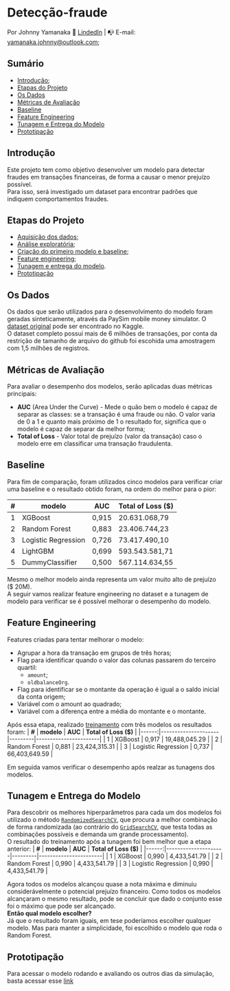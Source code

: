 # Detecção-fraude
Por Johnny Yamanaka
:raising_hand: [LindedIn](https://www.linkedin.com/in/johnny-yamanaka/) | :mailbox_with_no_mail: E-mail: yamanaka.johnny@outlook.com;  

## Sumário
* [Introdução](#introdução);
* [Etapas do Projeto](#etapas-do-projeto)
* [Os Dados](#os-dados)
* [Métricas de Avaliação](#métricas-de-avaliação)
* [Baseline](#baseline)
* [Feature Engineering](#feature-engineering)
* [Tunagem e Entrega do Modelo](#tunagem-e-entrega-do-modelo)
* [Prototipação](#prototipação)

## Introdução
Este projeto tem como objetivo desenvolver um modelo para detectar fraudes em transações financeiras, de forma a causar o menor prejuízo possível.  
 Para isso, será investigado um dataset para encontrar padrões que indiquem comportamentos fraudes.

## Etapas do Projeto
* [Aquisição dos dados](get_data.py);
* [Análise exploratória](notebooks/eda.ipynb);
* [Criação do primeiro modelo e baseline](baseline.py);
* [Feature engineering](features_investigation.py);
* [Tunagem e entrega do modelo](train.py).
* [Prototipação](fraud_detection.py)


## Os Dados
Os dados que serão utilizados para o desenvolvimento do modelo foram geradas sinteticamente, através da PaySim mobile money simulator. O [dataset original](https://www.kaggle.com/datasets/ealaxi/paysim1) pode ser encontrado no Kaggle.  
O dataset completo possui mais de 6 milhões de transações, por conta da restrição de tamanho de arquivo do github foi escohida uma amostragem com 1,5 milhões de registros.

## Métricas de Avaliação
Para avaliar o desempenho dos modelos, serão aplicadas duas métricas principais:
* **AUC** (Area Under the Curve) - Mede o quão bem o modelo é capaz de separar as classes: se a transação é uma fraude ou não. O valor varia de 0 a 1 e quanto mais próximo de 1 o resultado for, significa que o modelo é capaz de separar da melhor forma;
* **Total of Loss** - Valor total de prejuízo (valor da transação) caso o modelo erre em classificar uma transação fraudulenta.

## Baseline
Para fim de comparação, foram utilizados cinco modelos para verificar criar uma baseline e o resultado obtido foram, na ordem do melhor para o pior:

| **#** | **modelo**          | **AUC** | **Total of Loss ($)** |
|------:|---------------------|---------|-----------------------|
|     1 | XGBoost             | 0,915   | 20.631.068,79         |
|     2 | Random Forest       | 0,883   | 23.406.744,23         |
|     3 | Logistic Regression | 0,726   | 73.417.490,10         |
|     4 | LightGBM            | 0,699   | 593.543.581,71        |
|     5 | DummyClassifier     | 0,500   | 567.114.634,55        |

Mesmo o melhor modelo ainda representa um valor muito alto de prejuízo ($ 20M).  
A seguir vamos realizar feature engineering no dataset e a tunagem de modelo para verificar se é possível melhorar o desempenho do modelo.

## Feature Engineering
Features criadas para tentar melhorar o modelo:
* Agrupar a hora da transação em grupos de três horas;
* Flag para identificar quando o valor das colunas passarem do terceiro quartil:
  * `amount`;
  * `oldbalanceOrg`.
* Flag para identificar se o montante da operação é igual a o saldo inicial da conta origem;
* Variável com o amount ao quadrado;
* Variável com a diferença entre a média do montante e o montante.

Após essa etapa, realizado [treinamento](fe_train.py) com três modelos os resultados foram:
| **#** | **modelo**          | **AUC** | **Total of Loss ($)** |
|------:|---------------------|---------|-----------------------|
|     1 | XGBoost             | 0,917   | 19,488,045.29         |
|     2 | Random Forest       | 0,881   | 23,424,315.31         |
|     3 | Logistic Regression | 0,737   | 66,403,649.59         |

Em seguida vamos verificar o desempenho após realzar as tunagens dos modelos.

## Tunagem e Entrega do Modelo
Para descobrir os melhores hiperparâmetros para cada um dos modelos foi utilizado o método [`RandomizedSearchCV`](https://scikit-learn.org/stable/modules/generated/sklearn.model_selection.RandomizedSearchCV.html), que procura a melhor combinação de forma randomizada (ao contrário do [`GridSearchCV`](https://scikit-learn.org/stable/modules/generated/sklearn.model_selection.GridSearchCV.html), que testa todas as combinações possíveis e demanda um grande processamento).  
O resultado do treinamento após a tunagem foi bem melhor que a etapa anterior:
| **#** | **modelo**          | **AUC** | **Total of Loss ($)** |
|------:|---------------------|---------|-----------------------|
|     1 | XGBoost             | 0,990   | 4,433,541.79          |
|     2 | Random Forest       | 0,990   | 4,433,541.79          |
|     3 | Logistic Regression | 0,990   | 4,433,541.79          |

Agora todos os modelos alcançou quase a nota máxima e diminuiu considerávelmente o potencial prejuízo financeiro. Como todos os modelos alcançaram o mesmo resultado, pode se concluir que dado o conjunto esse foi o máximo que pode ser alcançado.  
 **Então qual modelo escolher?**  
 Já que o resultado foram iguais, em tese poderíamos escolher qualquer modelo. Mas para manter a simplicidade, foi escolhido o modelo que roda o Random Forest.

 ## Prototipação
 Para acessar o modelo rodando e avaliando os outros dias da simulação, basta acessar  esse [link](https://share.streamlit.io/johnnyyamanaka/deteccao-fraude/main/fraud_detection.py)